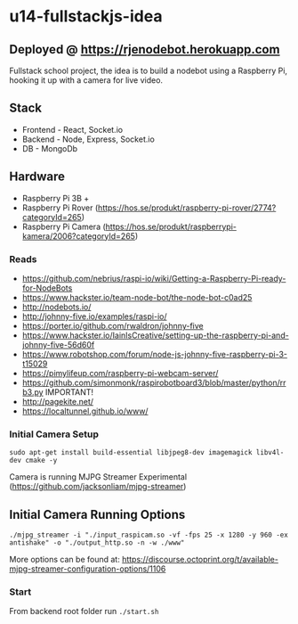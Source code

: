 # u14-fullstackjs-idea 
## Deployed @ https://rjenodebot.herokuapp.com

Fullstack school project, the idea is to build a nodebot using a Raspberry Pi, hooking it up with a camera for live video.

## Stack

- Frontend - React, Socket.io
- Backend - Node, Express, Socket.io
- DB - MongoDb

## Hardware

- Raspberry Pi 3B +
- Raspberry Pi Rover (https://hos.se/produkt/raspberry-pi-rover/2774?categoryId=265)
- Raspberry Pi Camera (https://hos.se/produkt/raspberrypi-kamera/2006?categoryId=265)

### Reads

- https://github.com/nebrius/raspi-io/wiki/Getting-a-Raspberry-Pi-ready-for-NodeBots
- https://www.hackster.io/team-node-bot/the-node-bot-c0ad25
- http://nodebots.io/
- http://johnny-five.io/examples/raspi-io/
- https://porter.io/github.com/rwaldron/johnny-five
- https://www.hackster.io/IainIsCreative/setting-up-the-raspberry-pi-and-johnny-five-56d60f
- https://www.robotshop.com/forum/node-js-johnny-five-raspberry-pi-3-t15029
- https://pimylifeup.com/raspberry-pi-webcam-server/
- https://github.com/simonmonk/raspirobotboard3/blob/master/python/rrb3.py IMPORTANT!
- http://pagekite.net/
- https://localtunnel.github.io/www/

### Initial Camera Setup

`sudo apt-get install build-essential libjpeg8-dev imagemagick libv4l-dev cmake -y`

Camera is running MJPG Streamer Experimental (https://github.com/jacksonliam/mjpg-streamer)

## Initial Camera Running Options

`./mjpg_streamer -i "./input_raspicam.so -vf -fps 25 -x 1280 -y 960 -ex antishake" -o "./output_http.so -n -w ./www"`

More options can be found at: https://discourse.octoprint.org/t/available-mjpg-streamer-configuration-options/1106

### Start

From backend root folder run
`./start.sh`
